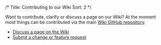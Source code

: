 /*
Title: Contributing to our Wiki
Sort: 2
*/

Want to contribute, clarify or discuss a page on our Wiki? At the moment most things can be
contributed via the main [Wiki GitHub repository](https://github.com/nritholtz/docker_raneto_wiki).

* [Discuss a page on the Wiki](https://github.com/nritholtz/docker_raneto_wiki/issues)
* [Submit a change or feature request](https://github.com/nritholtz/docker_raneto_wiki/pulls)
